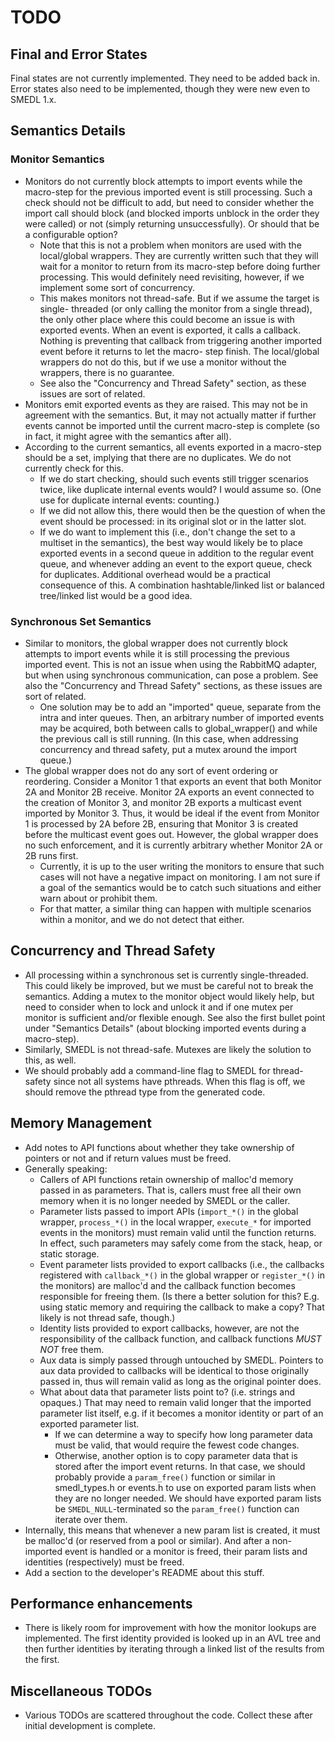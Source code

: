 TODO
====

Final and Error States
------------

Final states are not currently implemented. They need to be added back in. Error
states also need to be implemented, though they were new even to SMEDL 1.x.

Semantics Details
-----------------

### Monitor Semantics

- Monitors do not currently block attempts to import events while the macro-step
  for the previous imported event is still processing. Such a check should not
  be difficult to add, but need to consider whether the import call should block
  (and blocked imports unblock in the order they were called) or not (simply
  returning unsuccessfully). Or should that be a configurable option?
  * Note that this is not a problem when monitors are used with the local/global
    wrappers. They are currently written such that they will wait for a monitor
    to return from its macro-step before doing further processing. This would
    definitely need revisiting, however, if we implement some sort of
    concurrency.
  * This makes monitors not thread-safe. But if we assume the target is single-
    threaded (or only calling the monitor from a single thread), the only other
    place where this could become an issue is with exported events. When an
    event is exported, it calls a callback. Nothing is preventing that callback
    from triggering another imported event before it returns to let the macro-
    step finish. The local/global wrappers do not do this, but if we use a
    monitor without the wrappers, there is no guarantee.
  * See also the "Concurrency and Thread Safety" section, as these issues are
    sort of related.
- Monitors emit exported events as they are raised. This may not be in agreement
  with the semantics. But, it may not actually matter if further events cannot
  be imported until the current macro-step is complete (so in fact, it might
  agree with the semantics after all).
- According to the current semantics, all events exported in a macro-step should
  be a set, implying that there are no duplicates. We do not currently check
  for this.
  * If we do start checking, should such events still trigger scenarios
    twice, like duplicate internal events would? I would assume so. (One use for
    duplicate internal events: counting.)
  * If we did not allow this, there would then be the question of when the event
    should be processed: in its original slot or in the latter slot.
  * If we do want to implement this (i.e., don't change the set to a multiset in
    the semantics), the best way would likely be to place exported events in a
    second queue in addition to the regular event queue, and whenever adding an
    event to the export queue, check for duplicates. Additional overhead would
    be a practical consequence of this. A combination hashtable/linked list or
    balanced tree/linked list would be a good idea.

### Synchronous Set Semantics

- Similar to monitors, the global wrapper does not currently block attempts to
  import events while it is still processing the previous imported event. This
  is not an issue when using the RabbitMQ adapter, but when using synchronous
  communication, can pose a problem. See also the "Concurrency and Thread
  Safety" sections, as these issues are sort of related.
  * One solution may be to add an "imported" queue, separate from the intra and
    inter queues. Then, an arbitrary number of imported events may be acquired,
    both between calls to global_wrapper() and while the previous call is still
    running. (In this case, when addressing concurrency and thread safety, put a
    mutex around the import queue.)
- The global wrapper does not do any sort of event ordering or reordering.
  Consider a Monitor 1 that exports an event that both Monitor 2A and Monitor 2B
  receive. Monitor 2A exports an event connected to the creation of Monitor 3,
  and monitor 2B exports a multicast event imported by Monitor 3. Thus, it would
  be ideal if the event from Monitor 1 is processed by 2A before 2B, ensuring
  that Monitor 3 is created before the multicast event goes out. However, the
  global wrapper does no such enforcement, and it is currently arbitrary whether
  Monitor 2A or 2B runs first.
  * Currently, it is up to the user writing the monitors to ensure that such
    cases will not have a negative impact on monitoring. I am not sure if a goal
    of the semantics would be to catch such situations and either warn about or
    prohibit them.
  * For that matter, a similar thing can happen with multiple scenarios within a
    monitor, and we do not detect that either.

Concurrency and Thread Safety
-----------------------------

- All processing within a synchronous set is currently single-threaded. This
  could likely be improved, but we must be careful not to break the semantics.
  Adding a mutex to the monitor object would likely help, but need to consider
  when to lock and unlock it and if one mutex per monitor is sufficient and/or
  flexible enough. See also the first bullet point under "Semantics Details"
  (about blocking imported events during a macro-step).
- Similarly, SMEDL is not thread-safe. Mutexes are likely the solution to this,
  as well.
- We should probably add a command-line flag to SMEDL for thread-safety since
  not all systems have pthreads. When this flag is off, we should remove the
  pthread type from the generated code.

Memory Management
-----------------

- Add notes to API functions about whether they take ownership of pointers or
  not and if return values must be freed.
- Generally speaking:
  * Callers of API functions retain ownership of malloc'd memory passed in as
    parameters. That is, callers must free all their own memory when it is no
    longer needed by SMEDL or the caller.
  * Parameter lists passed to import APIs (`import_*()` in the global wrapper,
    `process_*()` in the local wrapper, `execute_*` for imported events in the
    monitors) must remain valid until the function returns. In effect, such
    parameters may safely come from the stack, heap, or static storage.
  * Event parameter lists provided to export callbacks (i.e., the callbacks
    registered with `callback_*()` in the global wrapper or `register_*()` in
    the monitors) are malloc'd and the callback function becomes responsible for
    freeing them. (Is there a better solution for this? E.g. using static
    memory and requiring the callback to make a copy? That likely is not thread
    safe, though.)
  * Identity lists provided to export callbacks, however, are not the
    responsibility of the callback function, and callback functions *MUST NOT*
    free them.
  * Aux data is simply passed through untouched by SMEDL. Pointers to aux data
    provided to callbacks will be identical to those originally passed in, thus
    will remain valid as long as the original pointer does.
  * What about data that parameter lists point to? (i.e. strings and opaques.)
    That may need to remain valid longer that the imported parameter list
    itself, e.g. if it becomes a monitor identity or part of an exported
    parameter list.
    - If we can determine a way to specify how long parameter data must be
      valid, that would require the fewest code changes.
    - Otherwise, another option is to copy parameter data that is stored after
      the import event returns. In that case, we should probably provide a
      `param_free()` function or similar in smedl\_types.h or events.h to use on
      exported param lists when they are no longer needed. We should have
      exported param lists be `SMEDL_NULL`-terminated so the `param_free()`
      function can iterate over them.
- Internally, this means that whenever a new param list is created, it must be
  malloc'd (or reserved from a pool or similar). And after a non-imported event
  is handled or a monitor is freed, their param lists and identities
  (respectively) must be freed.
- Add a section to the developer's README about this stuff.

Performance enhancements
------------------------

- There is likely room for improvement with how the monitor lookups are
  implemented. The first identity provided is looked up in an AVL tree and then
  further identities by iterating through a linked list of the results from the
  first.

Miscellaneous TODOs
-------------------

- Various TODOs are scattered throughout the code. Collect these after initial
  development is complete.
